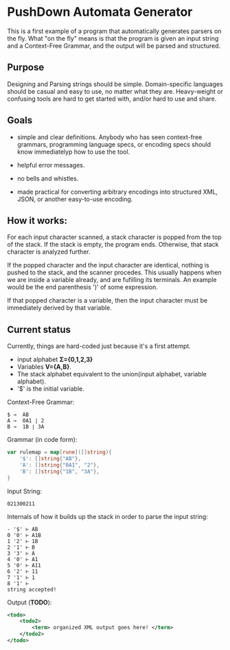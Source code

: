 # PushDown Automata Generator

This is a first example of a program that automatically generates
parsers on the fly.  What "on the fly" means is that the program is
given an input string and a Context-Free Grammar, and the output will
be parsed and structured.


## Purpose

Designing and Parsing strings should be simple.  Domain-specific
languages should be casual and easy to use, no matter what they are.
Heavy-weight or confusing tools are hard to get started with, and/or
hard to use and share.


## Goals

- simple and clear definitions.  Anybody who has seen context-free
  grammars, programming language specs, or encoding specs should know
  immediatelyp how to use the tool.

- helpful error messages.

- no bells and whistles.

- made practical for converting arbitrary encodings into structured
  XML, JSON, or another easy-to-use encoding.




## How it works:

For each input character scanned, a stack character is popped from the
top of the stack.  If the stack is empty, the program
ends.  Otherwise, that stack character is analyzed further.

If the popped character and the input character are identical, nothing
is pushed to the stack, and the scanner procedes.  This usually
happens when we are inside a variable already, and are fufilling its
terminals.  An example would be the end parenthesis ')' of some
expression.

If that popped character is a variable, then the input character must
be immediately derived by that variable.


## Current status

Currently, things are hard-coded just because it's a first attempt.

- input alphabet **Ʃ={0,1,2,3}**
- Variables **V={A,B}**.
- The stack alphabet equivalent to the union(input alphabet, variable
  alphabet). 
- '$' is the initial variable.


Context-Free Grammar:
~~~
$ →  AB
A →  0A1 ∣ 2
B →  1B ∣ 3A
~~~

Grammar (in code form):
~~~go
var rulemap = map[rune]([]string){
	'$': []string{"AB"},
	'A': []string{"0A1", "2"},
	'B': []string{"1B", "3A"},
}
~~~

Input String:
~~~
021300211
~~~

Internals of how it builds up the stack in order to parse the input string:
~~~
- '$' ⊢ AB 
0 '0' ⊢ A1B 
1 '2' ⊢ 1B 
2 '1' ⊢ B 
3 '3' ⊢ A 
4 '0' ⊢ A1 
5 '0' ⊢ A11 
6 '2' ⊢ 11 
7 '1' ⊢ 1 
8 '1' ⊢  
string accepted!
~~~


Output (**TODO**):
~~~xml
<todo>
	<todo2>
		<term> organized XML output goes here! </term>
	</todo2>
</todo>
~~~
